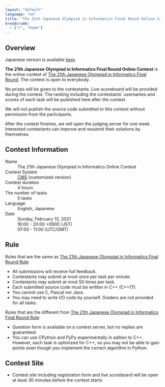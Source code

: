 ```yaml
---
layout: "default"
language: "en"
title: "The 21th Japanese Olympiad in Informatics Final Round Online Contest"
breadcrumb:
  - ["/", "Home"]
---
```


## Overview

Japanese version is available [here](./index.html).

**The 21th Japanese Olympiad in Informatics Final Round Online Contest** is the online contest of [The 21th Japanese Olympiad in Informatics Final Round](https://www.ioi-jp.org/joi/2021/honsen.html).
The contest is open to everybody.

No prizes will be given to the contestants. Live scoreboard will be provided during the contest. The ranking including the contestants' usernames and scores of each task will be published here after the contest.

We will not publish the source code submitted to this contest without permission from the participants.

After the contest finishes, we will open the judging server for one week. Interested contestants can improve and resubmit their solutions by themselves.

## Contest Information

<dl>
  <dt>Name</dt>
    <dd>The 21th Japanese Olympiad in Informatics Online Contest</dd>

  <dt>Contest System</dt>
  <dd>
  <a href="https://github.com/cms-dev/cms/">CMS</a> (customized version)
  </dd>

  <dt>Contest duration</dt>
  <dd>4 hours</dd>

  <dt>The number of tasks</dt>
  <dd>5 tasks</dd>

  <dt>Language</dt>
  <dd>English, Japanese</dd>

  <dt>Date</dt>
  <dd>Sunday, February 13, 2021</dd>
  <dd>16:00 - 20:00 +0900 (JST)</dd>
  <dd>07:00 - 11:00 (UTC/GMT)</dd>
</dl>

## Rule

Rules that are the same as [The 21th Japanese Olympiad in Informatics Final Round Rule](https://www.ioi-jp.org/joi/2021/2022-ho-outline.html):

- All submissions will receive full feedback.
- Contestants may submit at most once per task per minute.
- Contestants may submit at most 50 times per task.
- Each submitted source code must be written in C++ (C++17).
- You cannot use C, Pascal nor Java.
- You may need to write I/O code by yourself. Graders are not provided for all tasks.

Rules that are the different from [The 21th Japanese Olympiad in Informatics Final Round Rule](https://www.ioi-jp.org/joi/2021/2022-ho-outline.html):

- Question form is available on a contest server, but no replies are guaranteed.
- You can use CPython and PyPy experimentally in adition to C++. However, each task is optimized for C++, so you may not be able to gain points even though you implement the correct algorithm in Python.

## Contest Site

- Contest site including registration form and live scoreboard will be open at least 30 minutes before the contest starts.
